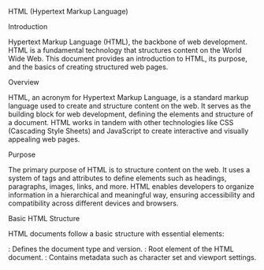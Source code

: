 HTML (Hypertext Markup Language) 

Introduction

Hypertext Markup Language (HTML), the backbone of web development. HTML is a fundamental technology that structures content on the World Wide Web. This document provides an introduction to HTML, its purpose, and the basics of creating structured web pages.

Overview

HTML, an acronym for Hypertext Markup Language, is a standard markup language used to create and structure content on the web. It serves as the building block for web development, defining the elements and structure of a document. HTML works in tandem with other technologies like CSS (Cascading Style Sheets) and JavaScript to create interactive and visually appealing web pages.

Purpose

The primary purpose of HTML is to structure content on the web. It uses a system of tags and attributes to define elements such as headings, paragraphs, images, links, and more. HTML enables developers to organize information in a hierarchical and meaningful way, ensuring accessibility and compatibility across different devices and browsers.


Basic HTML Structure

HTML documents follow a basic structure with essential elements:

<!DOCTYPE html>: Defines the document type and version.
<html>: Root element of the HTML document.
<head>: Contains metadata such as character set and viewport settings.
<title>: Sets the title of the web page displayed in the browser.
<body>: Contains the content of the web page.
Various tags like <h1>, <p>, <img>, and <a> represent different elements.

Conclusion
Understanding HTML is fundamental for anyone venturing into web development. This README provides a brief introduction to HTML's purpose and basic structure. For more detailed information and tutorials, refer to the official HTML documentation: HTML - MDN Web Docs.
